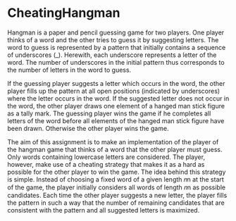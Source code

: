 # CheatingHangman

Hangman is a paper and pencil guessing game for two players. One player thinks of a word and the other tries to guess it by suggesting letters. The word to guess is represented by a pattern that initially contains a sequence of underscores (_). Herewith, each underscore represents a letter of the word. The number of underscores in the initial pattern thus corresponds to the number of letters in the word to guess.



If the guessing player suggests a letter which occurs in the word, the other player fills up the pattern at all open positions (indicated by underscores) where the letter occurs in the word. If the suggested letter does not occur in the word, the other player draws one element of a hanged man stick figure as a tally mark. The guessing player wins the game if he completes all letters of the word before all elements of the hanged man stick figure have been drawn. Otherwise the other player wins the game.



The aim of this assignment is to make an implementation of the player of the hangman game that thinks of a word that the other player must guess. Only words containing lowercase letters are considered. The player, however, make use of a cheating strategy that makes it as a hard as possible for the other player to win the game. The idea behind this strategy is simple. Instead of choosing a fixed word of a given length 𝑛n at the start of the game, the player initially considers all words of length 𝑛n as possible candidates. Each time the other player suggests a new letter, the player fills the pattern in such a way that the number of remaining candidates that are consistent with the pattern and all suggested letters is maximized.